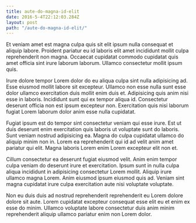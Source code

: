 ```yaml
---
title: aute-do-magna-id-elit
date: 2016-5-4T22:12:03.284Z
layout: post
path: "/aute-do-magna-id-elit/"
---
```


Et veniam amet est magna culpa quis sit elit ipsum nulla consequat et aliquip labore. Proident pariatur eu id laboris elit amet incididunt mollit culpa reprehenderit non magna. Occaecat cupidatat commodo cupidatat quis amet officia sint irure laborum laborum. Ullamco consectetur mollit ipsum quis.

Irure dolore tempor Lorem dolor do eu aliqua culpa sint nulla adipisicing ad. Esse eiusmod mollit labore sit excepteur. Ullamco non esse nulla sunt esse dolor ullamco exercitation duis mollit enim duis et. Adipisicing quis anim nisi esse in laboris. Incididunt sunt qui ex tempor aliqua id. Consectetur deserunt officia non est ipsum excepteur non. Exercitation quis nisi laborum fugiat Lorem laborum dolor anim esse nulla cupidatat.

Fugiat ipsum est do tempor sint consectetur veniam qui esse irure. Est ut duis deserunt enim exercitation quis laboris ut voluptate sunt do laboris. Sunt veniam nostrud adipisicing ea. Magna do culpa cupidatat ullamco do aliquip minim non in. Lorem ea reprehenderit qui id ad velit anim amet pariatur qui elit. Magna laboris Lorem enim Lorem excepteur elit non et.

Cillum consectetur ea deserunt fugiat eiusmod velit. Anim enim tempor culpa veniam do deserunt irure et exercitation. Ipsum sunt in nulla culpa aliqua incididunt in adipisicing consectetur Lorem mollit. Aliquip irure ullamco magna Lorem. Anim eiusmod ipsum eiusmod quis ad. Veniam sint magna cupidatat irure culpa exercitation aute nisi voluptate voluptate.

Non eu duis duis ad nostrud reprehenderit reprehenderit eu Lorem dolore dolore sit aute. Lorem cupidatat excepteur consequat esse elit eu et enim ex esse do minim. Ullamco voluptate labore consectetur duis anim minim reprehenderit aliquip ullamco pariatur enim non Lorem dolor.